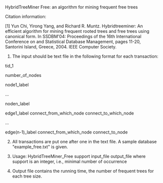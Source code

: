 HybridTreeMiner Free: an algorithm for mining frequent free trees

Citation information:

[1] Yun Chi, Yirong Yang, and Richard R. Muntz. Hybridtreeminer: An efficient algorithm for mining frequent rooted trees and free trees using canonical form. In SSDBM'04: Proceedings of the 16th International Conference on and Statistical Database Management, pages 11-20, Santorini Island, Greece, 2004. IEEE Computer Society.

1) The input should be text file in the following format for each transaction:

tid_1

number_of_nodes

node1_label

...

noden_label

edge1_label connect_from_which_node connect_to_which_node

...

edge(n-1)_label connect_from_which_node connect_to_node

2) All transactions are put one after one in the text file. A sample database "example_free.txt" is given. 

3) Usage: HybridTreeMiner_Free support input_file output_file
where support is an integer, i.e., minimal number of occurrence

4) Output file contains the running time, the number of frequent trees for each tree size.
